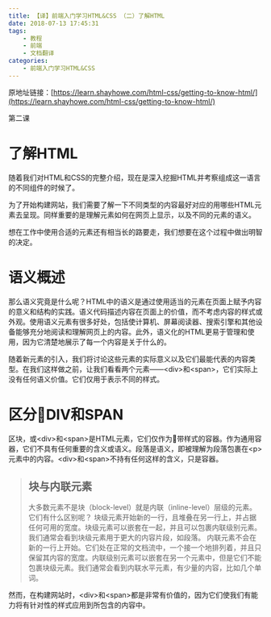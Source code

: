 ```yaml
---
title: 【译】前端入门学习HTML&CSS （二）了解HTML
date: 2018-07-13 17:45:31
tags:
    - 教程
    - 前端
    - 文档翻译
categories:
    - 前端入门学习HTML&CSS
---
```


原地址链接：[https://learn.shayhowe.com/html-css/getting-to-know-html/](https://learn.shayhowe.com/html-css/getting-to-know-html/)


第二课

了解HTML
===
随着我们对HTML和CSS的完整介绍，现在是深入挖掘HTML并考察组成这一语言的不同组件的时候了。

为了开始构建网站，我们需要了解一下不同类型的内容最好对应的用哪些HTML元素去呈现。同样重要的是理解元素如何在网页上显示，以及不同的元素的语义。

想在工作中使用合适的元素还有相当长的路要走，我们想要在这个过程中做出明智的决定。

语义概述
===

那么语义究竟是什么呢？HTML中的语义是通过使用适当的元素在页面上赋予内容的意义和结构的实践。语义代码描述内容在页面上的价值，而不考虑内容的样式或外观。使用语义元素有很多好处，包括使计算机、屏幕阅读器、搜索引擎和其他设备能够充分地阅读和理解网页上的内容。此外，语义化的HTML更易于管理和使用，因为它清楚地展示了每一个内容是关于什么的。

随着新元素的引入，我们将讨论这些元素的实际意义以及它们最能代表的内容类型。在我们这样做之前，让我们看看两个元素——&lt;div>和&lt;span>，它们实际上没有任何语义价值。它们仅用于表示不同的样式。

区分DIV和SPAN
===

区块，或&lt;div>和&lt;span>是HTML元素，它们仅作为带样式的容器。作为通用容器，它们不具有任何重要的含义或语义。段落是语义，即被理解为段落包裹在&lt;p>元素中的内容。&lt;div>和&lt;span>不持有任何这样的含义，只是容器。

>块与内联元素
>---
>大多数元素不是块（block-level）就是内联（inline-level）层级的元素。它们有什么区别呢？
>块级元素开始新的一行，且堆叠在另一行上，并占据任何可用的宽度。块级元素可以嵌套在一起，并且可以包裹内联级别元素。我们通常会看到块级元素用于更大的内容片段，如段落。
>内联元素不会在新的一行上开始。它们处在正常的文档流中，一个接一个地排列着，并且只保留其内容的宽度。内联级别元素可以嵌套在另一个元素中，但是它们不能包裹块级元素。我们通常会看到内联水平元素，有少量的内容，比如几个单词。

然而，在构建网站时，&lt;div>和&lt;span>都是非常有价值的，因为它们使我们有能力将有针对性的样式应用到所包含的内容中。
